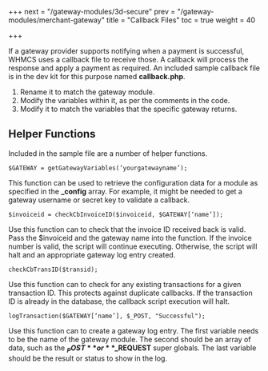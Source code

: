 +++
next = "/gateway-modules/3d-secure"
prev = "/gateway-modules/merchant-gateway"
title = "Callback Files"
toc = true
weight = 40

+++

If a gateway provider supports notifying when a payment is successful, WHMCS uses a callback file to receive those.
A callback will process the response and apply a payment as required.
An included sample callback file is in the dev kit for this purpose named **callback.php**.

1. Rename it to match the gateway module.
2. Modify the variables within it, as per the comments in the code.
3. Modify it to match the variables that the specific gateway returns.

## Helper Functions <a id="helper-functions"></a>

Included in the sample file are a number of helper functions.

`$GATEWAY = getGatewayVariables(‘yourgatewayname’);`

This function can be used to retrieve the configuration data for a module as specified in the **_config** array. 
For example, it might be needed to get a gateway username or secret key to validate a callback.

`$invoiceid = checkCbInvoiceID($invoiceid, $GATEWAY[‘name’]);`

Use this function can to check that the invoice ID received back is valid.
Pass the $invoiceid and the gateway name into the function.
If the invoice number is valid, the script will continue executing.
Otherwise, the script will halt and an appropriate gateway log entry created.

`checkCbTransID($transid);`

Use this function can to check for any existing transactions for a given transaction ID.
This protects against duplicate callbacks.
If the transaction ID is already in the database, the callback script execution will halt.

`logTransaction($GATEWAY[‘name’], $_POST, "Successful");`

Use this function can to create a gateway log entry.
The first variable needs to be the name of the gateway module.
The second should be an array of data, such as the **$_POST** or **$_REQUEST** super globals.
The last variable should be the result or status to show in the log.




